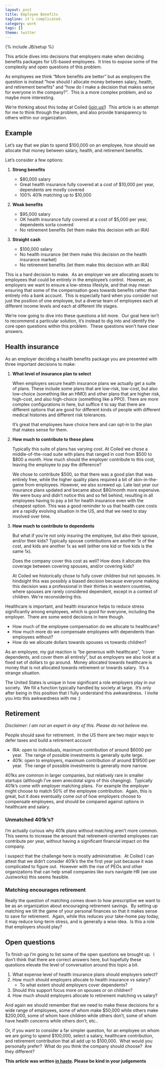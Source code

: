 ```yaml
---
layout: post
title: Employee Benefits
tagline: it's complicated.
category: work
tags: []
theme: twitter
---
```

{% include JB/setup %}

This article dives into decisions that employers make when deciding benefits packages for US-based employees.  It tries to expose some of the complexity and open questions of this problem.


As employees we think “More benefits are better” but as employers the question is instead “how should I allocate money between salary, health, and retirement benefits” and “how do I make a decision that makes sense for everyone in the company?”.  This is a more complex problem, and so maybe more interesting.


We’re thinking about this today at Coiled ([join us!](https://jobs.lever.co/coiled))  This article is an attempt for me to think through the problem, and also provide transparency to others within our organization.

## Example

Let’s say that we plan to spend $100,000 on an employee, how should we allocate that money between salary, health, and retirement benefits.  


Let’s consider a few options:

1. **Strong benefits**
    -   $80,000 salary
    -   Great health insurance fully covered at a cost of $10,000 per year, dependents are mostly covered
    -   100% 401k matching up to $10,000

2.  **Weak benefits**
    -   $95,000 salary
    -   OK health insurance fully covered at a cost of $5,000 per year, dependents sorta covered
    -   No retirement benefits (let them make this decision with an IRA)

3.  **Straight cash**
    -   $100,000 salary
    -   No health insurance (let them make this decision on the health insurance market)
    -   No retirement benefits (let them make this decision with an IRA)

This is a hard decision to make.  As an employer we are allocating assets to employees that could be entirely in the employee’s control.  However, as employers we want to ensure a low-stress lifestyle, and that may mean ensuring that some of the compensation goes towards benefits rather than entirely into a bank account.  This is especially hard when you consider not just the position of one employee, but a diverse team of employees each at different income levels and each at different life stages.

We’re now going to dive into these questions a bit more.  Our goal here isn’t to recommend a particular solution, it’s instead to dig into and identify the core open questions within this problem.  These questions won’t have clear answers.

## Health insurance

As an employer deciding a health benefits package you are presented with three important decisions to make:

1.  **What level of insurance plan to select**

    When employers secure health insurance plans we actually get a suite of plans.  These include some plans that are low-risk, low-cost, but also low-choice (something like an HMO) and other plans that are higher risk, high-cost, and also high-choice (something like a PPO).  There are more complex configurations in here, but suffice it to say that there are different options that are good for different kinds of people with different medical histories and different risk tolerances.

    It’s great that employees have choice here and can opt-in to the plan that makes sense for them.

2.  **How much to contribute to these plans**

    Typically this suite of plans has varying cost.  At Coiled we chose a middle-of-the-road suite with plans that ranged in cost from $500 to $800 a month.  How much should the employer contribute to this cost, leaving the employee to pay the difference?

    We chose to contribute $500, so that there was a good plan that was entirely free, while the higher quality plans required a bit of skin-in-the-game from employees.  However, we also screwed up.  Late last year our insurance plans updated and became about $80/month more expensive.  We were busy and didn’t notice this and so fell behind, resulting in all employees having to pay a bit for health insurance even with the cheapest option.  This was a good reminder to us that health care costs are a rapidly evolving situation in the US, and that we need to stay involved over time.


3.  **How much to contribute to dependents**

    But what if you’re not only insuring the employee, but also their spouse, and/or their kids?  Typically spouse contributions are another 1x of the cost, and kids are another 1x as well (either one kid or five kids is the same 1x).

    Does the company cover this cost as well?  How does it allocate this coverage between covering spouses, and/or covering kids?

    At Coiled we historically chose to fully cover children but not spouses.  In hindsight this was possibly a biased decision because everyone making this decision was a professional in their thirties in western countries, where spouses are rarely considered dependent, except in a context of children.  We're reconsidering this.

Healthcare is important, and health insurance helps to reduce stress significantly among employees, which is good for everyone, including the employer.  There are some weird decisions in here though.  

-   How much of the employee compensation do we allocate to healthcare?
-   How much more do we compensate employees with dependents than employees without?
-   How do we allocate dollars towards spouses vs towards children?

As an employee, my gut reaction is “be generous with healthcare”, “cover dependents, and cover them all entirely”, but as employers we also look at a fixed set of dollars to go around.  Money allocated towards healthcare is money that is not allocated towards retirement or towards salary.  It’s a strange situation.


The United States is unique in how significant a role employers play in our society.  We fill a function typically handled by society at large.  It’s only after being in this position that I fully understand this awkwardness.  I invite you into this awkwardness with me :)


## Retirement

*Disclaimer: I am not an expert in any of this. Please do not believe me.*

People should save for retirement.  In the US there are two major ways to defer taxes and build a retirement account

-   IRA: open to individuals, maximum contribution of around $6000 per year.  The range of possible investments is generally quite large.
-   401k: open to employers, maximum contribution of around $19500 per year.  The range of possible investments is generally more narrow.

401ks are common in larger companies, but relatively rare in smaller startups (although I’ve seen anecdotal signs of this changing).  Typically 401k’s come with employer matching plans.  For example the employer might choose to match 50% of the employee contribution.  Again, this is great, but it does eventually come out of how employers choose to compensate employees, and should be compared against options in healthcare and salary.

### Unmatched 401k’s?

I’m actually curious why 401k plans without matching aren’t more common.  This seems to increase the amount that retirement-oriented employees can contribute per year, without having a significant financial impact on the company. 


I suspect that the challenge here is mostly administrative.  At Coiled I can attest that we didn’t consider 401k’s the the first year just because it was complicated to figure out.  However with the rise of PEOs and other organizations that can help small companies like ours navigate HR (we use Justworks) this seems feasible.

### Matching encourages retirement

Really the question of matching comes down to how prescriptive we want to be as an organization about encouraging retirement savings.  By setting up matching we tilt the game of your personal finances so that it makes sense to save for retirement.  Again, while this reduces your take-home pay today, it may reduce long-term stress, and is generally a wise idea.  Is this a role that employers should play?  

## Open questions

To finish up I’m going to list some of the open questions we brought up.  I don’t think that there are correct answers here, but hopefully these questions elevate the level of conversation around this topic a bit.


1.  What expense level of health insurance plans should employers select?
2.  How much should employers allocate to health insurance vs salary?
    -   To what extent should employers cover dependents?
3.  Should this support focus more on spouses or on children?
4.  How much should employers allocate to retirement matching vs salary?


And again we should remember that we need to make these decisions for a wide range of employees, some of whom make $50,000 while others make $200,000, some of whom have children while others don’t, some of whom have health concerns while others don’t, etc..

Or, if you want to consider a far simpler question, for an employee on whom we are going to spend $100,000, select a salary, healthcare contribution, and retirement contribution that all add up to $100,000.  What would you personally prefer?  What do you think the company should choose?  Are they different?


**This article was written [in haste](https://matthewrocklin.com/blog/work/2019/06/25/write-short-blogposts).  Please be kind in your judgements**
